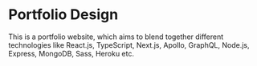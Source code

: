 # Portfolio Design

This is a portfolio website, which aims to blend together different technologies like React.js, TypeScript, Next.js, Apollo, GraphQL, Node.js, Express, MongoDB, Sass, Heroku etc.

